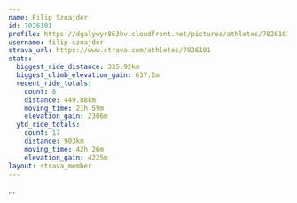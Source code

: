 ```yaml
---
name: Filip Sznajder
id: 7026101
profile: https://dgalywyr863hv.cloudfront.net/pictures/athletes/7026101/2123836/17/large.jpg
username: filip-sznajder
strava_url: https://www.strava.com/athletes/7026101
stats:
  biggest_ride_distance: 335.92km
  biggest_climb_elevation_gain: 637.2m
  recent_ride_totals:
    count: 8
    distance: 449.88km
    moving_time: 21h 59m
    elevation_gain: 2306m
  ytd_ride_totals:
    count: 17
    distance: 903km
    moving_time: 42h 26m
    elevation_gain: 4225m
layout: strava_member
--- 
```

...
